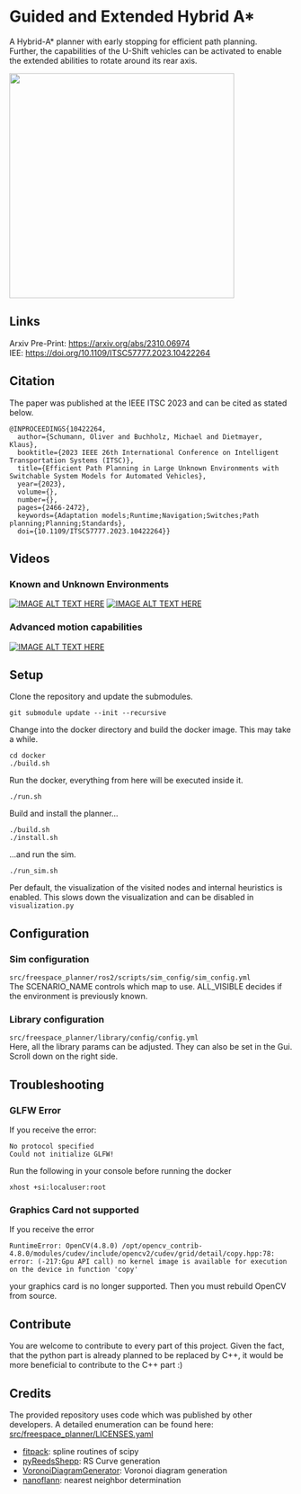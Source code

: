 # Guided and Extended Hybrid A* 
A Hybrid-A* planner with early stopping for efficient path planning.  
Further, the capabilities of the U-Shift vehicles can be activated to enable the extended abilities to rotate around its rear axis. 

<img align="center" src="https://github.com/uulm-mrm/guided-extended-hybrid-astar/blob/main/path_on_parking_search_tree.png" width="400">

## Links
Arxiv Pre-Print: https://arxiv.org/abs/2310.06974  
IEE: https://doi.org/10.1109/ITSC57777.2023.10422264

## Citation
The paper was published at the IEEE ITSC 2023 and can be cited as stated below.
```
@INPROCEEDINGS{10422264,
  author={Schumann, Oliver and Buchholz, Michael and Dietmayer, Klaus},
  booktitle={2023 IEEE 26th International Conference on Intelligent Transportation Systems (ITSC)}, 
  title={Efficient Path Planning in Large Unknown Environments with Switchable System Models for Automated Vehicles}, 
  year={2023},
  volume={},
  number={},
  pages={2466-2472},
  keywords={Adaptation models;Runtime;Navigation;Switches;Path planning;Planning;Standards},
  doi={10.1109/ITSC57777.2023.10422264}}

```

## Videos
### Known and Unknown Environments
[![IMAGE ALT TEXT HERE](https://img.youtube.com/vi/k8ezypm78WQ/0.jpg)](https://www.youtube.com/watch?v=k8ezypm78WQ)
[![IMAGE ALT TEXT HERE](https://img.youtube.com/vi/hHTfiry8gd0/0.jpg)](https://www.youtube.com/watch?v=hHTfiry8gd0)

### Advanced motion capabilities
[![IMAGE ALT TEXT HERE](https://img.youtube.com/vi/5uQWnyPqYFw/0.jpg)](https://www.youtube.com/watch?v=5uQWnyPqYFw)

## Setup
Clone the repository and update the submodules.
```
git submodule update --init --recursive                                                      
```
Change into the docker directory and build the docker image. This may take a while.
```
cd docker
./build.sh
```
Run the docker, everything from here will be executed inside it.
```
./run.sh
```
Build and install the planner...
```
./build.sh
./install.sh
```
...and run the sim.
```
./run_sim.sh
```

Per default, the visualization of the visited nodes and internal heuristics is enabled.
This slows down the visualization and can be disabled in ```visualization.py```

## Configuration
### Sim configuration
```src/freespace_planner/ros2/scripts/sim_config/sim_config.yml```  
The SCENARIO_NAME controls which map to use.
ALL_VISIBLE decides if the environment is previously known.

### Library configuration
```src/freespace_planner/library/config/config.yml```  
Here, all the library params can be adjusted. They can also be set in the Gui. Scroll down on the right side.

## Troubleshooting
### GLFW Error
If you receive the error: 
```
No protocol specified
Could not initialize GLFW!
```
Run the following in your console before running the docker
```
xhost +si:localuser:root
```

### Graphics Card not supported
If you receive the error
```
RuntimeError: OpenCV(4.8.0) /opt/opencv_contrib-4.8.0/modules/cudev/include/opencv2/cudev/grid/detail/copy.hpp:78: error: (-217:Gpu API call) no kernel image is available for execution on the device in function 'copy'
```
your graphics card is no longer supported. Then you must rebuild OpenCV from source.


## Contribute
You are welcome to contribute to every part of this project.
Given the fact, that the python part is already planned to be replaced by C++, it would be more beneficial to contribute to the C++ part :)

## Credits
The provided repository uses code which was published by other developers. A detailed enumeration can be found here: [src/freespace_planner/LICENSES.yaml](src/freespace_planner/LICENSES.yaml)
- [fitpack](https://github.com/scipy/scipy/tree/main/scipy/interpolate/fitpack): spline routines of scipy
- [pyReedsShepp](https://github.com/ghliu/pyReedsShepp): RS Curve generation
- [VoronoiDiagramGenerator](https://web.archive.org/web/20131207065132/http://www.skynet.ie/~sos/mapviewer/voronoi.php): Voronoi diagram generation
- [nanoflann](https://github.com/jlblancoc/nanoflann): nearest neighbor determination

